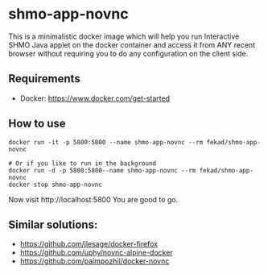 shmo-app-novnc
==============

This is a minimalistic docker image which will help you run Interactive SHMO Java applet on the docker container and access it from ANY recent browser without requiring you to do any configuration on the client side.

## Requirements
- Docker: https://www.docker.com/get-started

## How to use
```
docker run -it -p 5800:5800 --name shmo-app-novnc --rm fekad/shmo-app-novnc

# Or if you like to run in the background
docker run -d -p 5800:5800--name shmo-app-novnc --rm fekad/shmo-app-novnc
docker stop shmo-app-novnc
```

Now visit http://localhost:5800 
You are good to go.


## Similar solutions:

* https://github.com/jlesage/docker-firefox
* https://github.com/uphy/novnc-alpine-docker
* https://github.com/paimpozhil/docker-novnc
